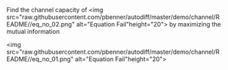 
Find the channel capacity of 
<img src="raw.githubusercontent.com/pbenner/autodiff/master/demo/channel/README//eq_no_02.png" alt="Equation Fail"height="20">
 by maximizing the mutual information

<img src="raw.githubusercontent.com/pbenner/autodiff/master/demo/channel/README//eq_no_01.png" alt="Equation Fail"height="20">

